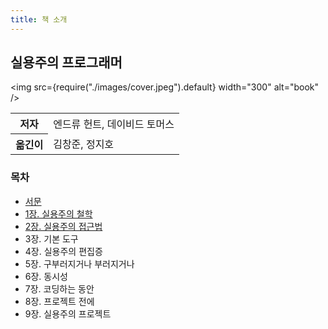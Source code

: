 ```yaml
---
title: 책 소개
---
```


## 실용주의 프로그래머

<img
src={require("./images/cover.jpeg").default}
width="300"
alt="book"
/>

<table>
  <tr>
    <th>저자</th>
    <td>엔드류 헌트, 데이비드 토머스 </td>
  </tr>
  <tr>
    <th>옮긴이</th>
    <td>김창준, 정지호</td>
  </tr>
</table>

### 목차

- [서문](./preface.md)
- [1장. 실용주의 철학](./01.md)
- [2장. 실용주의 접근법](./02.md)
- 3장. 기본 도구
- 4장. 실용주의 편집증
- 5장. 구부러지거나 부러지거나
- 6장. 동시성
- 7장. 코딩하는 동안
- 8장. 프로젝트 전에
- 9장. 실용주의 프로젝트
